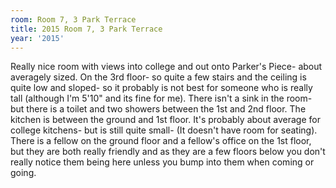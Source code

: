 ```yaml
---
room: Room 7, 3 Park Terrace
title: 2015 Room 7, 3 Park Terrace
year: '2015'
---
```


Really nice room with views into college and out onto Parker's Piece- about averagely sized. On the 3rd floor- so quite a few stairs and the ceiling is quite low and sloped- so it probably is not best for someone who is really tall (although I'm 5'10" and its fine for me). There isn't a sink in the room- but there is a toilet and two showers between the 1st and 2nd floor. The kitchen is between the ground and 1st floor. It's probably about average for college kitchens- but is still quite small- (It doesn't have room for seating). There is a fellow on the ground floor and a fellow's office on the 1st floor, but they are both really friendly and as they are a few floors below you don't really notice them being here unless you bump into them when coming or going.